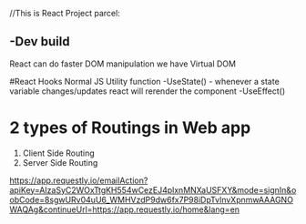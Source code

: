 //This is React Project
parcel:

-Dev build
-



React can do faster DOM manipulation
we have Virtual DOM

#React Hooks
Normal JS Utility function
-UseState() - whenever a state variable changes/updates react will rerender the component
-UseEffect()


# 2 types of Routings in Web app
1. Client Side Routing
2. Server Side Routing 

https://app.requestly.io/emailAction?apiKey=AIzaSyC2WOxTtgKH554wCezEJ4plxnMNXaUSFXY&mode=signIn&oobCode=8sgwURv04uU6_WMHVzdP9dw6fx7P98iDpTvlnvXpnmwAAAGNOWAQAg&continueUrl=https://app.requestly.io/home&lang=en

